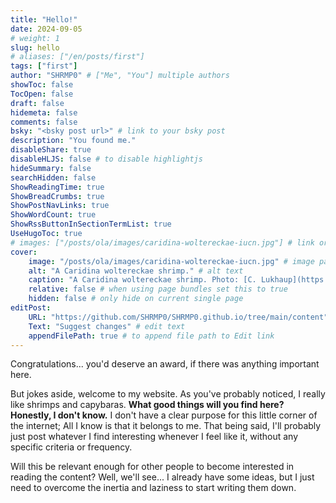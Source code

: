 ```yaml
---
title: "Hello!"
date: 2024-09-05
# weight: 1
slug: hello
# aliases: ["/en/posts/first"]
tags: ["first"]
author: "SHRMP0" # ["Me", "You"] multiple authors
showToc: false
TocOpen: false
draft: false
hidemeta: false
comments: false
bsky: "<bsky post url>" # link to your bsky post
description: "You found me."
disableShare: true
disableHLJS: false # to disable highlightjs
hideSummary: false
searchHidden: false
ShowReadingTime: true
ShowBreadCrumbs: true
ShowPostNavLinks: true
ShowWordCount: true
ShowRssButtonInSectionTermList: true
UseHugoToc: true
# images: ["/posts/ola/images/caridina-woltereckae-iucn.jpg"] # link or path of image for opengraph, twitter-cards
cover:
    image: "/posts/ola/images/caridina-woltereckae-iucn.jpg" # image path/url
    alt: "A Caridina woltereckae shrimp." # alt text
    caption: "A Caridina woltereckae shrimp. Photo: [C. Lukhaup](https://iucn.org/content/dead-shrimp-blues-imperilled-status-freshwater-shrimps)" # display caption under cover
    relative: false # when using page bundles set this to true
    hidden: false # only hide on current single page
editPost:
    URL: "https://github.com/SHRMP0/SHRMP0.github.io/tree/main/content"
    Text: "Suggest changes" # edit text
    appendFilePath: true # to append file path to Edit link
---
```


Congratulations... you'd deserve an award, if there was anything important here.

But jokes aside, welcome to my website. As you've probably noticed, I really like shrimps and capybaras. **What good things will you find here? Honestly, I don't know.** I don't have a clear purpose for this little corner of the internet; All I know is that it belongs to me. That being said, I'll probably just post whatever I find interesting whenever I feel like it, without any specific criteria or frequency.

Will this be relevant enough for other people to become interested in reading the content? Well, we'll see... I already have some ideas, but I just need to overcome the inertia and laziness to start writing them down.
